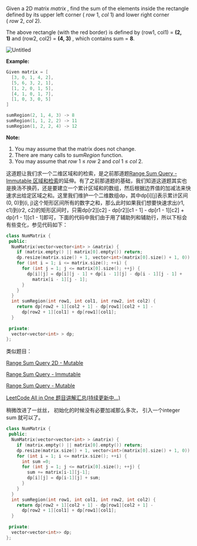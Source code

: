 Given a 2D matrix _matrix_ , find the sum of the elements inside the rectangle defined by its upper left corner ( _row_ 1, _col_ 1) and lower right corner ( _row_ 2, _col_ 2).

The above rectangle (with the red border) is defined by (row1, col1) = **(2, 1)** and (row2, col2) = **(4, 3)** , which contains sum = **8**.

![Untitled](https://prod-files-secure.s3.us-west-2.amazonaws.com/bfd53194-dc1b-48fe-b468-4b8f0627c3d5/666d45fe-a060-45d6-98e0-5247876c5896/Untitled.png)

**Example:**

```cpp
Given matrix = [
  [3, 0, 1, 4, 2],
  [5, 6, 3, 2, 1],
  [1, 2, 0, 1, 5],
  [4, 1, 0, 1, 7],
  [1, 0, 3, 0, 5]
]

sumRegion(2, 1, 4, 3) -> 8
sumRegion(1, 1, 2, 2) -> 11
sumRegion(1, 2, 2, 4) -> 12
```

**Note:**

1. You may assume that the matrix does not change.
1. There are many calls to _sumRegion_ function.
1. You may assume that _row_ 1 ≤ _row_ 2 and _col_ 1 ≤ _col_ 2.

这道题让我们求一个二维区域和的检索，是之前那道题[Range Sum Query - Immutable 区域和检索](http://www.cnblogs.com/grandyang/p/4952464.html)的延伸。有了之前那道题的基础，我们知道这道题其实也是换汤不换药，还是要建立一个累计区域和的数组，然后根据边界值的加减法来快速求出给定区域之和。这里我们维护一个二维数组dp，其中dp\[i\]\[j\]表示累计区间(0, 0)到(i, j)这个矩形区间所有的数字之和，那么此时如果我们想要快速求出(r1, c1)到(r2, c2)的矩形区间时，只需dp\[r2\]\[c2\] - dp\[r2\]\[c1 - 1\] - dp\[r1 - 1\]\[c2\] + dp\[r1 - 1\]\[c1 - 1\]即可，下面的代码中我们由于用了辅助列和辅助行，所以下标会有些变化，参见代码如下：

```cpp
class NumMatrix {
 public:
  NumMatrix(vector<vector<int> > &matrix) {
    if (matrix.empty() || matrix[0].empty()) return;
    dp.resize(matrix.size() + 1, vector<int>(matrix[0].size() + 1, 0));
    for (int i = 1; i <= matrix.size(); ++i) {
      for (int j = 1; j <= matrix[0].size(); ++j) {
        dp[i][j] = dp[i][j - 1] + dp[i - 1][j] - dp[i - 1][j - 1] +
          matrix[i - 1][j - 1];
      }
    }
  }
  int sumRegion(int row1, int col1, int row2, int col2) {
    return dp[row2 + 1][col2 + 1] - dp[row1][col2 + 1] -
      dp[row2 + 1][col1] + dp[row1][col1];
  }
    
 private:
  vector<vector<int> > dp;
};
```

类似题目：

[Range Sum Query 2D - Mutable](http://www.cnblogs.com/grandyang/p/5300458.html)

[Range Sum Query - Immutable](http://www.cnblogs.com/grandyang/p/4952464.html)

[Range Sum Query - Mutable](http://www.cnblogs.com/grandyang/p/4985506.html)

[LeetCode All in One 题目讲解汇总(持续更新中...)](http://www.cnblogs.com/grandyang/p/4606334.html)

稍微改进了一丝丝， 初始化的时候没有必要加减那么多次， 引入一个integer sum 就可以了。

```cpp
class NumMatrix {
 public:
  NumMatrix(vector<vector<int> > &matrix) {
    if (matrix.empty() || matrix[0].empty()) return;
    dp.resize(matrix.size() + 1, vector<int>(matrix[0].size() + 1, 0));
    for (int i = 1; i <= matrix.size(); ++i) {
      int sum =0;
      for (int j = 1; j <= matrix[0].size(); ++j) {
        sum += matrix[i-1][j-1];
        dp[i][j] = dp[i-1][j] + sum;
      }
    }
  }
  int sumRegion(int row1, int col1, int row2, int col2) {
    return dp[row2 + 1][col2 + 1] - dp[row1][col2 + 1] -
      dp[row2 + 1][col1] + dp[row1][col1];
  }
    
 private:
  vector<vector<int>> dp;
};
```
